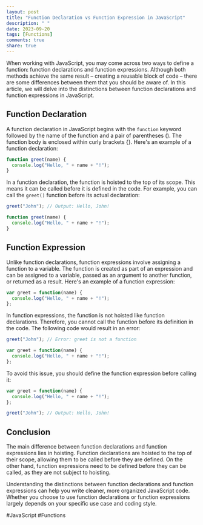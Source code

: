 ```yaml
---
layout: post
title: "Function Declaration vs Function Expression in JavaScript"
description: " "
date: 2023-09-20
tags: [Functions]
comments: true
share: true
---
```


When working with JavaScript, you may come across two ways to define a function: function declarations and function expressions. Although both methods achieve the same result – creating a reusable block of code – there are some differences between them that you should be aware of. In this article, we will delve into the distinctions between function declarations and function expressions in JavaScript.

## Function Declaration
A function declaration in JavaScript begins with the `function` keyword followed by the name of the function and a pair of parentheses (). The function body is enclosed within curly brackets {}. Here's an example of a function declaration:

```javascript
function greet(name) {
  console.log("Hello, " + name + "!");
}
```

In a function declaration, the function is hoisted to the top of its scope. This means it can be called before it is defined in the code. For example, you can call the `greet()` function before its actual declaration:

```javascript
greet("John"); // Output: Hello, John!

function greet(name) {
  console.log("Hello, " + name + "!");
}
```

## Function Expression
Unlike function declarations, function expressions involve assigning a function to a variable. The function is created as part of an expression and can be assigned to a variable, passed as an argument to another function, or returned as a result. Here's an example of a function expression:

```javascript
var greet = function(name) {
  console.log("Hello, " + name + "!");
};
```

In function expressions, the function is not hoisted like function declarations. Therefore, you cannot call the function before its definition in the code. The following code would result in an error:

```javascript
greet("John"); // Error: greet is not a function

var greet = function(name) {
  console.log("Hello, " + name + "!");
};
```

To avoid this issue, you should define the function expression before calling it:

```javascript
var greet = function(name) {
  console.log("Hello, " + name + "!");
};

greet("John"); // Output: Hello, John!
```

## Conclusion
The main difference between function declarations and function expressions lies in hoisting. Function declarations are hoisted to the top of their scope, allowing them to be called before they are defined. On the other hand, function expressions need to be defined before they can be called, as they are not subject to hoisting.

Understanding the distinctions between function declarations and function expressions can help you write cleaner, more organized JavaScript code. Whether you choose to use function declarations or function expressions largely depends on your specific use case and coding style.

#JavaScript #Functions